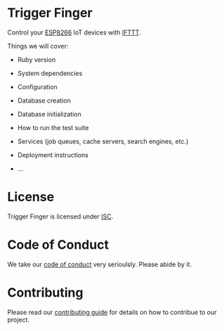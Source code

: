 # Trigger Finger

Control your [ESP8266](http://esp8266.net/) IoT devices with [IFTTT](https://ifttt.com/).

Things we will cover:

* Ruby version

* System dependencies

* Configuration

* Database creation

* Database initialization

* How to run the test suite

* Services (job queues, cache servers, search engines, etc.)

* Deployment instructions

* ...

# License

Trigger Finger is licensed under [ISC](LICENSE).

# Code of Conduct

We take our [code of conduct](CODE_OF_CONDUCT.md) very serioulsly. Please abide by it.

# Contributing

Please read our [contributing guide](CONTRIBUTING.md) for details on how to contribue to our project.
